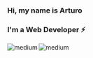 ### Hi, my name is Arturo
### I'm a Web Developer ⚡
<a href="mailto:arturojimenezrreyes@gmail.com">
  <img align="left" alt="medium" src="https://img.shields.io/badge/Gmail-D14836?style=for-the-badge&logo=gmail&logoColor=white" /> 
</a>
<a href="www.linkedin.com/in/arturo-jiménez-reyes-8389901b0">
  <img align="left" alt="medium" src="https://img.shields.io/badge/LinkedIn-0077B5?style=for-the-badge&logo=linkedin&logoColor=white" />
</a>

<!--
**Arthurjim/Arthurjim** is a ✨ _special_ ✨ repository because its `README.md` (this file) appears on your GitHub profile.

Here are some ideas to get you started:

- 🔭 I’m currently working on ...
- 🌱 I’m currently learning ...
- 👯 I’m looking to collaborate on ...
- 🤔 I’m looking for help with ...
- 💬 Ask me about ...
- 📫 How to reach me: ...
- 😄 Pronouns: ...
- ⚡ Fun fact: ...
-->
